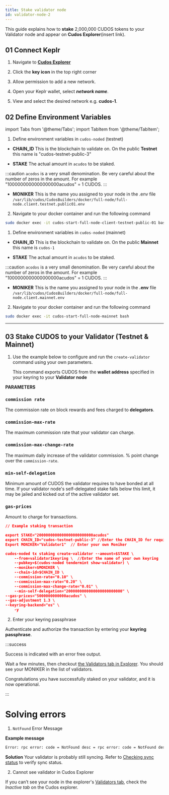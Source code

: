 ```yaml
---
title: Stake validator node
id: validator-node-2
---
```


This guide explains how to **stake** 2,000,000 CUDOS tokens to your Validator node and appear on **Cudos Explorer**(insert link). 

## 01 Connect Keplr

1. Navigate to [**Cudos Explorer**](https://explorer.cudos.org)

2. Click the **key icon** in the top right corner

3. Allow permission to add a new network.

4. Open your Keplr wallet, select ***network name***. 

5. View and select the desired network e.g. **cudos-1**. 

## 02 Define Environment Variables

import Tabs from '@theme/Tabs';
import TabItem from '@theme/TabItem';

<Tabs>
  <TabItem value="Testnet" label="Testnet">

1. Define environment variables in `cudos-noded` (testnet)

- **CHAIN_ID** This is the blockchain to validate on. On the public **Testnet** this name is "cudos-testnet-public-3"

- **STAKE** The actual amount in `acudos` to be staked. 

:::caution 
`acodos` is a very small denomination. Be very careful about the number of zeros in the amount. For example "1000000000000000000acudos" = 1 CUDOS.
:::

- **MONIKER** This is the name you assigned to your node in the .env file `/var/lib/cudos/CudosBuilders/docker/full-node/full-node.client.testnet.public01.env`
 
 
2.  Navigate to your docker container and run the following command

```bash
sudo docker exec -it cudos-start-full-node-client-testnet-public-01 bash
```
  </TabItem>
  <TabItem value="Mainnet" label="Mainnet" default>

1. Define environment variables in `cudos-noded` (mainnet)

- **CHAIN_ID** This is the blockchain to validate on. On the public **Mainnet** this name is `cudos-1`

- **STAKE** The actual amount in `acudos` to be staked. 

:::caution 
`acodos` is a very small denomination. Be very careful about the number of zeros in the amount. For example "1000000000000000000acudos" = 1 CUDOS.
:::

- **MONIKER** This is the name you assigned to your node in the **.env** file `/var/lib/cudos/CudosBuilders/docker/full-node/full-node.client.mainnet.env`

2. Navigate to your docker container and run the following command

```bash
sudo docker exec -it cudos-start-full-node-mainnet bash
```
</TabItem>
</Tabs>

----

## 03 Stake CUDOS to your Validator (Testnet & Mainnet)

1. Use the example below to configure and run the `create-validator` command using your own parameters.

    This command exports CUDOS from the **wallet address** specified in your keyring to your **Validator node**

**PARAMETERS**

### `commission rate` 
The commission rate on block rewards and fees charged to **delegators**.

### `commission-max-rate`
The maximum commission rate that your validator can charge.

### `commission-max-change-rate`
The maximum daily increase of the validator commission. % point change over the `commission-rate`.

### `min-self-delegation`
Minimum amount of CUDOS the validator requires to have bonded at all time. If your validator node's self-delegated stake falls below this limit, it may be jailed and kicked out of the active validator set.

### `gas-prices`
Amount to charge for transactions. 


```json
// Example staking transaction

export STAKE="2000000000000000000000000acudos"
export CHAIN_ID="cudos-testnet-public-3" //Enter the CHAIN_ID for required network
Export MONIKER="Validator1"  // Enter your own Moniker

cudos-noded tx staking create-validator --amount=$STAKE \
    --from=validator1keyring \  //Enter the name of your own keyring
    --pubkey=$(cudos-noded tendermint show-validator) \
    --moniker=$MONIKER \
    --chain-id=$CHAIN_ID \
    --commission-rate="0.10" \
    --commission-max-rate="0.20" \
    --commission-max-change-rate="0.01" \
    --min-self-delegation="2000000000000000000000000" \
--gas-prices="5000000000000acudos" \
--gas-adjustment 1.3 \
--keyring-backend="os" \
    -y
 ```



2. Enter your keyring passphrase

Authenticate and authorize the transaction by entering your **keyring passphrase**.

:::success

Success is indicated with an error free output. 

Wait a few minutes, then checkout [the Validators tab in Explorer](https://explorer.cudos.org/validators). You should see your MONIKER in the list of validators.

Congratulations you have successfully staked on your validator, and it is now operational.

:::

# Solving errors

1. `NotFound` Error Message

**Example message**

```bash
Error: rpc error: code = NotFound desc = rpc error: code = NotFound desc = account cudos1mnc7gm9sazrmcfdkshhmx3f0s4n2wp944wzjj4 not found: key not found`
```

**Solution**
Your validator is probably still syncing. Refer to [Checking sync status](/docs/node/run-node/check-sync) to verify sync status. 

2. Cannot see validator in Cudos Explorer

If you can’t see your node in the explorer's [Validators tab](https://explorer.cudos.org/validators), check the *Inactive tab* on the Cudos explorer.
 






